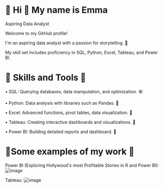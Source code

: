 # 👋 Hi :partying_face: My name is Emma
Aspiring Data Analyst

Welcome to my GitHub profile! 

I'm an aspiring data analyst with a passion for storytelling. 📖

My skill set includes proficiency in SQL, Python, Excel, Tableau, and Power BI. 


# 🚀 Skills and Tools  🚀

• SQL: Querying databases, data manipulation, and optimization. 🕸️

• Python: Data analysis with libraries such as Pandas. 🐍

• Excel: Advanced functions, pivot tables, data visualization. 🤖

• Tableau: Creating interactive dashboards and visualizations. 🌻

• Power BI: Building detailed reports and dashboard. 🦐

# 🔆Some examples of my work 🔆

Power BI (Exploring Hollywood's most Profitable Stories in R and Power BI):
![image](https://github.com/EmmaKaas/EmmaKaas/assets/168829759/e1261748-1ad6-45ad-a782-e235c0750187)

Tableau:
![image](https://github.com/EmmaKaas/EmmaKaas/assets/168829759/ca15cf5e-783e-4caf-bcd8-a6be0e9d8d33)

